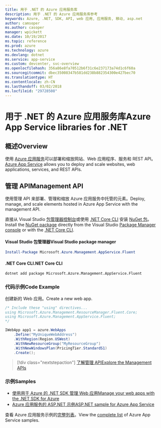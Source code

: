 ```yaml
---
title: 用于 .NET 的 Azure 应用服务库
description: 用于 .NET 的 Azure 应用服务库参考
keywords: Azure, .NET, SDK, API, web 应用, 应用服务, 移动, asp.net
author: camsoper
ms.author: casoper
manager: wpickett
ms.date: 10/19/2017
ms.topic: reference
ms.prod: azure
ms.technology: azure
ms.devlang: dotnet
ms.service: app-service
ms.custom: devcenter, svc-overview
ms.openlocfilehash: 356a86e8fa70512b6f31c6e237173a74d1c6f60a
ms.sourcegitcommit: dbec35008347b581dd238b882354300e427bec70
ms.translationtype: HT
ms.contentlocale: zh-CN
ms.lasthandoff: 03/02/2018
ms.locfileid: "29728508"
---
```

# <a name="azure-app-service-libraries-for-net"></a><span data-ttu-id="9a8ce-104">用于 .NET 的 Azure 应用服务库</span><span class="sxs-lookup"><span data-stu-id="9a8ce-104">Azure App Service libraries for .NET</span></span>

## <a name="overview"></a><span data-ttu-id="9a8ce-105">概述</span><span class="sxs-lookup"><span data-stu-id="9a8ce-105">Overview</span></span>

<span data-ttu-id="9a8ce-106">使用 [Azure 应用服务](/azure/app-service/app-service-value-prop-what-is)可以部署和缩放网站、Web 应用程序、服务和 REST API。</span><span class="sxs-lookup"><span data-stu-id="9a8ce-106">[Azure App Service](/azure/app-service/app-service-value-prop-what-is) allows you to deploy and scale websites, web applications, services, and REST APIs.</span></span>

## <a name="management-api"></a><span data-ttu-id="9a8ce-107">管理 API</span><span class="sxs-lookup"><span data-stu-id="9a8ce-107">Management API</span></span>

<span data-ttu-id="9a8ce-108">使用管理 API 来部署、管理和缩放 Azure 应用服务中托管的元素。</span><span class="sxs-lookup"><span data-stu-id="9a8ce-108">Deploy, manage, and scale elements hosted in Azure App Service with the management API.</span></span>

<span data-ttu-id="9a8ce-109">直接从 Visual Studio [包管理器控制台][PackageManager]或使用 [.NET Core CLI][DotNetCLI] 安装 [NuGet 包](https://www.nuget.org/packages/Microsoft.Azure.Management.AppService.Fluent)。</span><span class="sxs-lookup"><span data-stu-id="9a8ce-109">Install the [NuGet package](https://www.nuget.org/packages/Microsoft.Azure.Management.AppService.Fluent) directly from the Visual Studio [Package Manager console][PackageManager] or with the [.NET Core CLI][DotNetCLI].</span></span>


#### <a name="visual-studio-package-manager"></a><span data-ttu-id="9a8ce-110">Visual Studio 包管理器</span><span class="sxs-lookup"><span data-stu-id="9a8ce-110">Visual Studio package manager</span></span>

```powershell
Install-Package Microsoft.Azure.Management.AppService.Fluent
```

#### <a name="net-core-cli"></a><span data-ttu-id="9a8ce-111">.NET Core CLI</span><span class="sxs-lookup"><span data-stu-id="9a8ce-111">.NET Core CLI</span></span>

```bash
dotnet add package Microsoft.Azure.Management.AppService.Fluent
```

### <a name="code-example"></a><span data-ttu-id="9a8ce-112">代码示例</span><span class="sxs-lookup"><span data-stu-id="9a8ce-112">Code Example</span></span>

<span data-ttu-id="9a8ce-113">创建新的 Web 应用。</span><span class="sxs-lookup"><span data-stu-id="9a8ce-113">Create a new web app.</span></span>

```csharp
/* Include these "using" directives...
using Microsoft.Azure.Management.ResourceManager.Fluent.Core;
using Microsoft.Azure.Management.AppService.Fluent;
*/

IWebApp app1 = azure.WebApps
    .Define("MyUniqueWebAddress")
    .WithRegion(Region.USWest)
    .WithNewResourceGroup("MyResourceGroup")
    .WithNewWindowsPlan(PricingTier.StandardS1)
    .Create();
```

> [!div class="nextstepaction"]
> [<span data-ttu-id="9a8ce-114">了解管理 API</span><span class="sxs-lookup"><span data-stu-id="9a8ce-114">Explore the Management APIs</span></span>](/dotnet/api/overview/azure/appservice/management)

### <a name="samples"></a><span data-ttu-id="9a8ce-115">示例</span><span class="sxs-lookup"><span data-stu-id="9a8ce-115">Samples</span></span>

* [<span data-ttu-id="9a8ce-116">使用用于 Azure 的 .NET SDK 管理 Web 应用</span><span class="sxs-lookup"><span data-stu-id="9a8ce-116">Manage your web apps with the .NET SDK for Azure</span></span>](https://azure.microsoft.com/resources/samples/app-service-web-dotnet-manage/)
* [<span data-ttu-id="9a8ce-117">Azure 应用服务的 ASP.NET 示例</span><span class="sxs-lookup"><span data-stu-id="9a8ce-117">ASP.NET sample for Azure App Service</span></span>](https://azure.microsoft.com/resources/samples/app-service-web-dotnet-get-started/)

<span data-ttu-id="9a8ce-118">查看 Azure 应用服务示例的[完整列表](https://azure.microsoft.com/resources/samples/?platform=dotnet&term=app%20service)。</span><span class="sxs-lookup"><span data-stu-id="9a8ce-118">View the [complete list](https://azure.microsoft.com/resources/samples/?platform=dotnet&term=app%20service) of Azure App Service samples.</span></span>

[PackageManager]: https://docs.microsoft.com/nuget/tools/package-manager-console
[DotNetCLI]: https://docs.microsoft.com/dotnet/core/tools/dotnet-add-package
